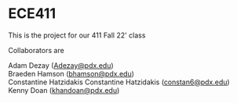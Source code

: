 # ECE411
This is the project for our 411 Fall 22' class

Collaborators are 

Adam Dezay (Adezay@pdx.edu)  
Braeden Hamson (bhamson@pdx.edu)  
Constantine Hatzidakis Constantine Hatzidakis (constan6@pdx.edu)  
Kenny Doan (khandoan@pdx.edu)
